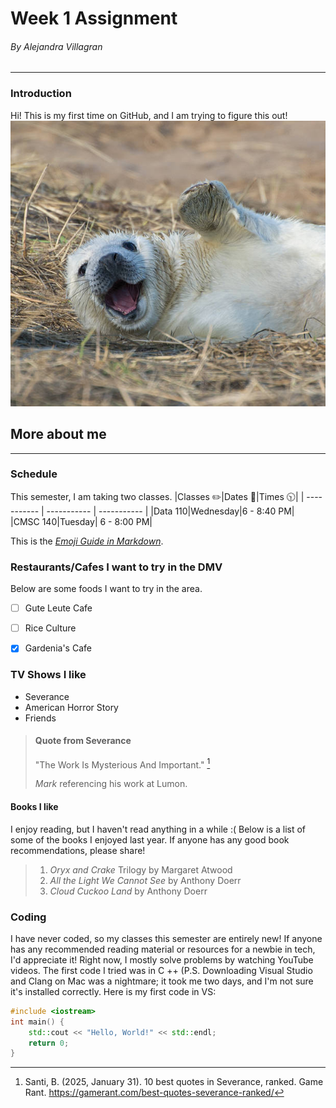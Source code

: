 # Week 1 Assignment 
###### By Alejandra Villagran
--- 
### Introduction 
Hi! This is my first time on GitHub, and I am trying to figure this out!
[![Click the link](Images/Sealwaving.jpg)](https://www.nationalgeographic.com/animals/mammals/facts/seals-pinnipeds-walruses-sea-lions#:~:text=Seals%20range%20greatly%20in%20size,%2C%20100%2Dpound%20Baikal%20seal.&text=While%20there%20are%20many%20differences,fin%2Dfooted%22%20in%20Latin.)

## More about me 
----

### Schedule
This semester, I am taking two classes.
|Classes :pencil2:|Dates :calendar:|Times 🕥|
| ----------- | ----------- | ----------- |
|Data 110|Wednesday|6 - 8:40 PM|
|CMSC 140|Tuesday| 6 - 8:00 PM|

This is the *[Emoji Guide in Markdown](https://gist.github.com/rxaviers/7360908)*.

### Restaurants/Cafes I want to try in the DMV 
Below are some foods I want to try in the area. 
- [ ] Gute Leute Cafe
- [ ] Rice Culture
- [X] Gardenia's Cafe


### TV Shows I like 
- Severance
- American Horror Story
- Friends

> #### Quote from Severance 
>
>  "The Work Is Mysterious And Important." [^1]
> [^1]:Santi, B. (2025, January 31). 10 best quotes in Severance, ranked. Game Rant. https://gamerant.com/best-quotes-severance-ranked/ 
>
>  *Mark* referencing his work at Lumon.

#### Books I like
I enjoy reading, but I haven't read anything in a while :( Below is a list of some of the books I enjoyed last year. If anyone has any good book recommendations, please share! 
>1. *Oryx and Crake* Trilogy by Margaret Atwood 
>2. *All the Light We Cannot See* by Anthony Doerr
>3. *Cloud Cuckoo Land* by Anthony Doerr


### Coding 
I have never coded, so my classes this semester are entirely new! If anyone has any recommended reading material or resources for a newbie in tech, I'd appreciate it! Right now, I mostly solve problems by watching YouTube videos. The first code I tried was in C ++ (P.S. Downloading Visual Studio and Clang on Mac was a nightmare; it took me two days, and I'm not sure it's installed correctly. Here is my first code in VS: 
```C++
#include <iostream>
int main() {
    std::cout << "Hello, World!" << std::endl;
    return 0;
}
```



